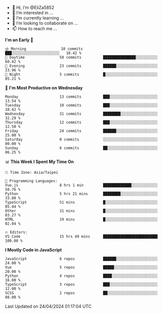 - 👋 Hi, I’m @EliZa5852
- 👀 I’m interested in ...
- 🌱 I’m currently learning ...
- 💞️ I’m looking to collaborate on ...
- 📫 How to reach me ...

<!--START_SECTION:waka-->
**I'm an Early 🐤** 

```text
🌞 Morning                10 commits          ███░░░░░░░░░░░░░░░░░░░░░░   10.42 % 
🌆 Daytime                58 commits          ███████████████░░░░░░░░░░   60.42 % 
🌃 Evening                23 commits          ██████░░░░░░░░░░░░░░░░░░░   23.96 % 
🌙 Night                  5 commits           █░░░░░░░░░░░░░░░░░░░░░░░░   05.21 % 
```
📅 **I'm Most Productive on Wednesday** 

```text
Monday                   13 commits          ███░░░░░░░░░░░░░░░░░░░░░░   13.54 % 
Tuesday                  10 commits          ███░░░░░░░░░░░░░░░░░░░░░░   10.42 % 
Wednesday                31 commits          ████████░░░░░░░░░░░░░░░░░   32.29 % 
Thursday                 12 commits          ███░░░░░░░░░░░░░░░░░░░░░░   12.50 % 
Friday                   24 commits          ██████░░░░░░░░░░░░░░░░░░░   25.00 % 
Saturday                 0 commits           ░░░░░░░░░░░░░░░░░░░░░░░░░   00.00 % 
Sunday                   6 commits           ██░░░░░░░░░░░░░░░░░░░░░░░   06.25 % 
```


📊 **This Week I Spent My Time On** 

```text
🕑︎ Time Zone: Asia/Taipei

💬 Programming Languages: 
Vue.js                   8 hrs 1 min         █████████████░░░░░░░░░░░░   50.76 % 
Python                   5 hrs 21 mins       ████████░░░░░░░░░░░░░░░░░   33.88 % 
TypeScript               51 mins             █░░░░░░░░░░░░░░░░░░░░░░░░   05.44 % 
Other                    31 mins             █░░░░░░░░░░░░░░░░░░░░░░░░   03.27 % 
HTML                     19 mins             █░░░░░░░░░░░░░░░░░░░░░░░░   02.04 % 

🔥 Editors: 
VS Code                  15 hrs 49 mins      █████████████████████████   100.00 % 
```

**I Mostly Code in JavaScript** 

```text
JavaScript               6 repos             ██████░░░░░░░░░░░░░░░░░░░   24.00 % 
Vue                      5 repos             █████░░░░░░░░░░░░░░░░░░░░   20.00 % 
Python                   4 repos             ████░░░░░░░░░░░░░░░░░░░░░   16.00 % 
TypeScript               3 repos             ███░░░░░░░░░░░░░░░░░░░░░░   12.00 % 
SCSS                     2 repos             ██░░░░░░░░░░░░░░░░░░░░░░░   08.00 % 
```




 Last Updated on 24/04/2024 01:17:04 UTC
<!--END_SECTION:waka-->
